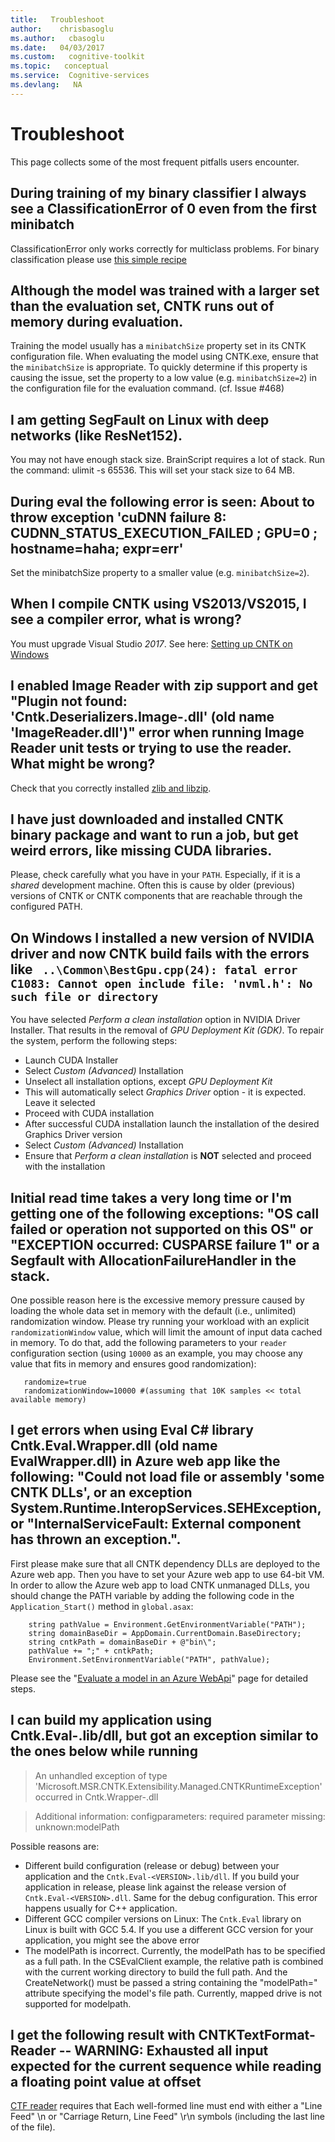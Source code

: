 ```yaml
---
title:   Troubleshoot
author:    chrisbasoglu
ms.author:   cbasoglu
ms.date:   04/03/2017
ms.custom:   cognitive-toolkit
ms.topic:   conceptual
ms.service:  Cognitive-services
ms.devlang:   NA
---
```


# Troubleshoot

This page collects some of the most frequent pitfalls users encounter.

## During training of my binary classifier I always see a ClassificationError of 0 even from the first minibatch

ClassificationError only works correctly for multiclass problems. For binary classification please use [this simple recipe](./How-do-I-Express-Things-in-BrainScript.md#express-the-error-rate-of-my-binary-classifier)

## Although the model was trained with a larger set than the evaluation set, CNTK runs out of memory during evaluation.

Training the model usually has a `minibatchSize` property set in its CNTK configuration file. When evaluating the model using CNTK.exe, ensure that the `minibatchSize` is appropriate. To quickly determine if this property is causing the issue, set the property to a low value (e.g. `minibatchSize=2`) in the configuration file for the evaluation command. (cf. Issue #468)

## I am getting SegFault on Linux with deep networks (like ResNet152).
You may not have enough stack size.  BrainScript requires a lot of stack.  Run the command: ulimit -s 65536.  This will set your stack size to 64 MB.

## During eval the following error is seen: About to throw exception 'cuDNN failure 8: CUDNN_STATUS_EXECUTION_FAILED ; GPU=0 ; hostname=haha; expr=err'

Set the minibatchSize property to a smaller value (e.g. `minibatchSize=2`).
 
## When I compile CNTK using VS2013/VS2015, I see a compiler error, what is wrong?
You must upgrade Visual Studio *2017*. See here: [Setting up CNTK on Windows](./Setup-CNTK-on-Windows.md)

## I enabled Image Reader with zip support and get "Plugin not found: 'Cntk.Deserializers.Image-<VERSION>.dll' (old name 'ImageReader.dll')" error when running Image Reader unit tests or trying to use the reader. What might be wrong?
Check that you correctly installed [zlib and libzip](./Setup-CNTK-on-Windows.md#optional-zlib-and-libzip).

## I have just downloaded and installed CNTK **binary package** and want to run a job, but get weird errors, like missing CUDA libraries.
Please, check carefully what you have in your `PATH`. Especially, if it is a *shared* development machine. Often this is cause by older (previous) versions of CNTK or CNTK components that are reachable through the configured PATH.

## On Windows I installed a new version of NVIDIA driver and now CNTK build fails with the errors like ``` ..\Common\BestGpu.cpp(24): fatal error C1083: Cannot open include file: 'nvml.h': No such file or directory```
You have selected *Perform a clean installation* option in NVIDIA Driver Installer. That results in the removal of *GPU Deployment Kit (GDK)*. To repair the system, perform the following steps:
* Launch CUDA Installer
* Select *Custom (Advanced)* Installation
* Unselect all installation options, except *GPU Deployment Kit*
* This will automatically select *Graphics Driver* option - it is expected. Leave it selected
* Proceed with CUDA installation
* After successful CUDA installation launch the installation of the desired Graphics Driver version
* Select *Custom (Advanced)* Installation
* Ensure that *Perform a clean installation* is **NOT** selected and proceed with the installation

## Initial read time takes a very long time **or** I'm getting one of the following exceptions: "OS call failed or operation not supported on this OS" or "EXCEPTION occurred: CUSPARSE failure 1" or a Segfault with AllocationFailureHandler in the stack.

One possible reason here is the excessive memory pressure caused by loading the whole data set in memory with the default (i.e., unlimited) randomization window. Please try running your workload with an explicit `randomizationWindow` value, which will limit the amount of input data cached in memory. To do that, add the following parameters to your `reader` configuration section (using `10000` as an example, you may choose any value that fits in memory and ensures good randomization): 
```
   randomize=true
   randomizationWindow=10000 #(assuming that 10K samples << total available memory)
```

## I get errors when using Eval C# library Cntk.Eval.Wrapper.dll (old name EvalWrapper.dll) in Azure web app like the following: "Could not load file or assembly 'some CNTK DLLs', or an exception System.Runtime.InteropServices.SEHException, or "InternalServiceFault: External component has thrown an exception.". 

First please make sure that all CNTK dependency DLLs are deployed to the Azure web app.
Then you have to set your Azure web app to use 64-bit VM. In order to allow the Azure web app to load CNTK unmanaged DLLs, you should change the PATH variable by adding the following code in the `Application_Start()` method in `global.asax`:
```   
    string pathValue = Environment.GetEnvironmentVariable("PATH");
    string domainBaseDir = AppDomain.CurrentDomain.BaseDirectory;
    string cntkPath = domainBaseDir + @"bin\";
    pathValue += ";" + cntkPath;
    Environment.SetEnvironmentVariable("PATH", pathValue);
```
 
Please see the "[Evaluate a model in an Azure WebApi](./Evaluate-a-model-in-an-Azure-WebApi.md)" page for detailed steps.  

## I can build my application using Cntk.Eval-<VERSION>.lib/dll, but got an exception similar to the ones below while running

> An unhandled exception of type 'Microsoft.MSR.CNTK.Extensibility.Managed.CNTKRuntimeException' occurred in Cntk.Wrapper-<VERSION>.dll

> Additional information: configparameters: required parameter missing: unknown:modelPath

Possible reasons are:

* Different build configuration (release or debug) between your application and the `Cntk.Eval-<VERSION>.lib/dll`. If you build your application in release, please link against the release version of `Cntk.Eval-<VERSION>.dll`. Same for the debug configuration. This error  happens usually for C++ application.
* Different GCC compiler versions on Linux: The `Cntk.Eval` library on Linux is built with GCC 5.4. If you use a different GCC version for your application, you might see the above error
* The modelPath is incorrect.  Currently, the modelPath has to be specified as a full path. In the CSEvalClient example, the relative path is combined with the current working directory to build the full path. And the CreateNetwork() must be passed a string containing the "modelPath=" attribute specifying the model's file path. Currently, mapped drive is not supported for modelpath.

## I get the following result with CNTKTextFormat-Reader -- WARNING: Exhausted all input expected for the current sequence while reading a floating point value at offset

[CTF reader](./BrainScript-CNTKTextFormat-Reader.md) requires that Each well-formed line must end with either a "Line Feed" \n or "Carriage Return, Line Feed" \r\n symbols (including the last line of the file).

